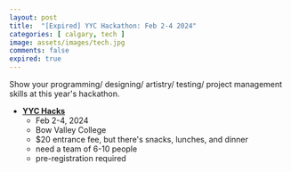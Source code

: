 ```yaml
---
layout: post
title:  "[Expired] YYC Hackathon: Feb 2-4 2024"
categories: [ calgary, tech ]
image: assets/images/tech.jpg
comments: false
expired: true
---
```


Show your programming/ designing/ artistry/ testing/ project management skills at this year's hackathon.

- **[YYC Hacks](https://yychacks.ca/)**
    - Feb 2-4, 2024
    - Bow Valley College
    - $20 entrance fee, but there's snacks, lunches, and dinner
    - need a team of 6-10 people
    - pre-registration required

